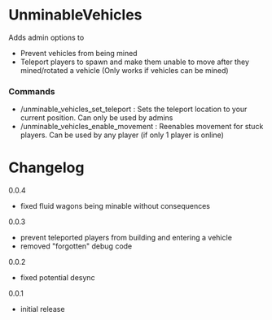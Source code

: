 # UnminableVehicles

Adds admin options to
 - Prevent vehicles from being mined
 - Teleport players to spawn and make them unable to move after they mined/rotated a vehicle (Only works if vehicles can be mined)

### Commands

 - /unminable_vehicles_set_teleport : Sets the teleport location to your current position. Can only be used by admins
 - /unminable_vehicles_enable_movement : Reenables movement for stuck players. Can be used by any player (if only 1 player is online)

# Changelog
0.0.4
 - fixed fluid wagons being minable without consequences

0.0.3
 - prevent teleported players from building and entering a vehicle
 - removed "forgotten" debug code
 
0.0.2
 - fixed potential desync

0.0.1
 - initial release
